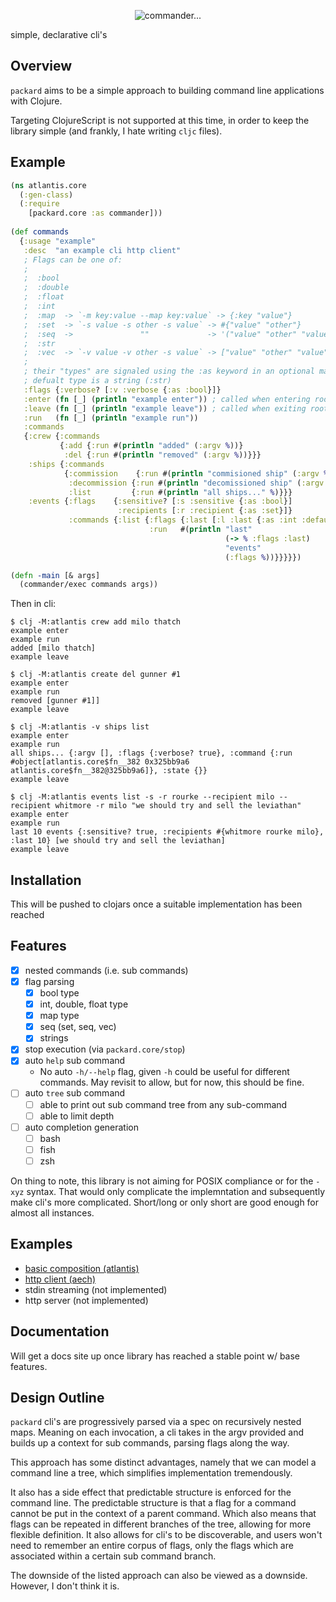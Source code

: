 <p align="center">
  <img
    src="https://y.yarn.co/5ecac47d-b771-463f-8c80-82fdc0e7c243_text.gif"
    alt="commander..."
  >
</p>

simple, declarative cli's

## Overview
`packard` aims to be a simple approach to building command line applications
with Clojure.

Targeting ClojureScript is not supported at this time, in order to keep
the library simple (and frankly, I hate writing `cljc` files).


## Example

```clojure
(ns atlantis.core
  (:gen-class)
  (:require
    [packard.core :as commander]))
 
(def commands
  {:usage "example"
   :desc  "an example cli http client"
   ; Flags can be one of:
   ;
   ;  :bool
   ;  :double
   ;  :float
   ;  :int
   ;  :map  -> `-m key:value --map key:value` -> {:key "value"}
   ;  :set  -> `-s value -s other -s value` -> #{"value" "other"}
   ;  :seq  ->               ""             -> '("value" "other" "value")
   ;  :str
   ;  :vec  -> `-v value -v other -s value` -> ["value" "other" "value"]
   ;
   ; their "types" are signaled using the :as keyword in an optional map.
   ; defualt type is a string (:str)
   :flags {:verbose? [:v :verbose {:as :bool}]}
   :enter (fn [_] (println "example enter")) ; called when entering root command
   :leave (fn [_] (println "example leave")) ; called when exiting root command after all sub commands handled
   :run   (fn [_] (println "example run"))
   :commands
   {:crew {:commands
           {:add {:run #(println "added" (:argv %))}
            :del {:run #(println "removed" (:argv %))}}}
    :ships {:commands
            {:commission    {:run #(println "commisioned ship" (:argv %))}
             :decommission {:run #(println "decomissioned ship" (:argv %))}
             :list         {:run #(println "all ships..." %)}}}
    :events {:flags    {:sensitive? [:s :sensitive {:as :bool}]
                        :recipients [:r :recipient {:as :set}]}
             :commands {:list {:flags {:last [:l :last {:as :int :default 10}]}
                               :run   #(println "last"
                                                (-> % :flags :last)
                                                "events"
                                                (:flags %))}}}}})

(defn -main [& args]
  (commander/exec commands args))

```

Then in cli:
```shell
$ clj -M:atlantis crew add milo thatch
example enter
example run
added [milo thatch]
example leave

$ clj -M:atlantis create del gunner #1
example enter
example run
removed [gunner #1]]
example leave

$ clj -M:atlantis -v ships list
example enter
example run
all ships... {:argv [], :flags {:verbose? true}, :command {:run #object[atlantis.core$fn__382 0x325bb9a6 atlantis.core$fn__382@325bb9a6]}, :state {}}
example leave

$ clj -M:atlantis events list -s -r rourke --recipient milo --recipient whitmore -r milo "we should try and sell the leviathan"
example enter
example run
last 10 events {:sensitive? true, :recipients #{whitmore rourke milo}, :last 10} [we should try and sell the leviathan]
example leave
```

## Installation
This will be pushed to clojars once a suitable implementation has been reached


## Features

- [x] nested commands (i.e. sub commands)
- [x] flag parsing
  - [x] bool type
  - [x] int, double, float type
  - [x] map type
  - [x] seq (set, seq, vec)
  - [x] strings
- [x] stop execution (via `packard.core/stop`)
- [x] auto `help` sub command
  - No auto `-h/--help` flag, given `-h` could be useful for different
    commands. May revisit to allow, but for now, this should be fine.
- [ ] auto `tree` sub command
  - [ ] able to print out sub command tree from any sub-command
  - [ ] able to limit depth
- [ ] auto completion generation
  - [ ] bash
  - [ ] fish
  - [ ] zsh

On thing to note, this library is not aiming for POSIX compliance or for
the `-xyz` syntax. That would only complicate the implemntation and subsequently
make cli's more complicated. Short/long or only short are good enough for
almost all instances.


## Examples
  - [basic composition (atlantis)](./examples/atlantis)
  - [http client (aech)](./examples/aech)
  - stdin streaming (not implemented)
  - http server (not implemented)


## Documentation
Will get a docs site up once library has reached a stable point w/ base features.


## Design Outline
`packard` cli's are progressively parsed via a spec on recursively nested maps.
Meaning on each invocation, a cli takes in the argv provided and builds up a context
for sub commands, parsing flags along the way.

This approach has some distinct advantages, namely that we can model a command
line a tree, which simplifies implementation tremendously.

It also has a side effect that predictable structure is enforced for the command line.
The predictable structure is that a flag for a command cannot be put in the context
of a parent command. Which also means that flags can be repeated in different
branches of the tree, allowing for more flexible definition. It also allows for
cli's to be discoverable, and users won't need to remember an entire corpus of
flags, only the flags which are associated within a certain sub command branch.

The downside of the listed approach can also be viewed as a downside. However,
I don't think it is.

